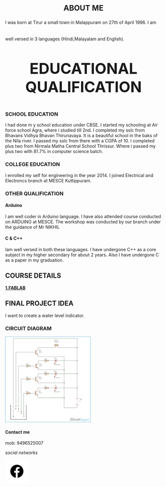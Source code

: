 <p align= "center">
<font size="+2"> 
  <b> ABOUT ME </b>
  </p>
</font>
 I was born at Tirur a small town in Malappuram on 27th of April 1996. I am well versed in 3 languages (Hindi,Malayalam and English).
<font size="+5">
<p align= "center">
  <b> EDUCATIONAL QUALIFICATION </b>
  </p></font>

### SCHOOL EDUCATION 
 I had done m y school education under CBSE.
 I started my schooling at Air force school Agra, where i studied till 2nd. I completed my sslc from Bhavans Vidhya Bhavan Thirunavaya. It is a beautiful school in the baks of the Nila river. I passed my sslc from there with a CGPA of 10. I completed plus two from Nirmala Matha Central School Thrissur. Where i passed my plus two with 81.7% in computer science batch. 
 
 
 ### COLLEGE EDUCATION
 I enrolled my self for engineering in the year 2014. I joined Electrical and Electroncs branch at MESCE Kuttippuram.


### OTHER QUALIFICATION

#### Arduino
I am well coder in Arduino language. I have also attended course conducted on ARDUINO at MESCE. The workshop was conducted by our branch under the guidance of Mr NIKHIL 

#### C & C++ 
Iam well versed in both these languages. I have undergone C++ as a core subject in my higher secondary for about 2 years. Also I have undergone C as a paper in my graduation.

## COURSE DETAILS

[<b>1.FABLAB </b>](https://arjunhari2704.github.io/FABLAB/)
 



## FINAL PROJECT IDEA
I want to create a water level indicator.
### CIRCUIT DIAGRAM
![Image](https://raw.githubusercontent.com/arjunhari2704/arjunhari2704.github.io/master/Webp.net-resizeimage.gif) 


#### Contact me

mob: 9496525007

_social networks_

[![Image](https://raw.githubusercontent.com/arjunhari2704/arjunhari2704.github.io/master/output_QRYgjn.gif)](https://www.facebook.com/arjun.hari.395)  
 

